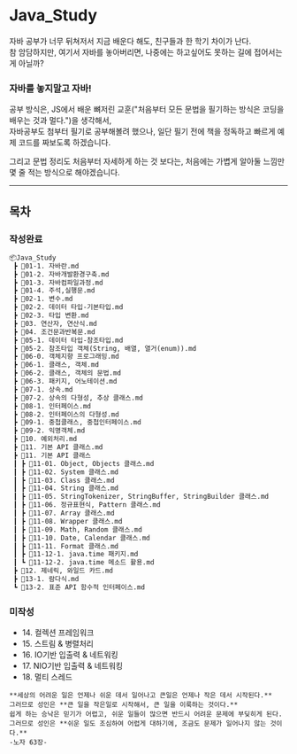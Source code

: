 # Java_Study

자바 공부가 너무 뒤쳐저서 지금 배운다 해도, 친구들과 한 학기 차이가 난다.  
참 암담하지만, 여기서 자바를 놓아버리면, 나중에는 하고싶어도 못하는 길에 접어서는게 아닐까?

### 자바를 놓지말고 자바! 

공부 방식은, JS에서 배운 뼈저린 교훈("처음부터 모든 문법을 필기하는 방식은 코딩을 배우는 것과 멀다.")을 생각해서,  
자바공부도 첨부터 필기로 공부해볼려 했으나, 일단 필기 전에 책을 정독하고 빠르게 예제 코드를 짜보도록 하겠습니다.

그리고 문법 정리도 처음부터 자세하게 하는 것 보다는, 처음에는 가볍게 알아둘 느낌만 몇 줄 적는 방식으로 해야겠습니다.    

---

## 목차

### 작성완료
```markdown
📦Java_Study
 ┣ 📜01-1. 자바란.md
 ┣ 📜01-2. 자바개발환경구축.md
 ┣ 📜01-3. 자바컴파일과정.md
 ┣ 📜01-4. 주석,실행문.md
 ┣ 📜02-1. 변수.md
 ┣ 📜02-2. 데이터 타입-기본타입.md
 ┣ 📜02-3. 타입 변환.md
 ┣ 📜03. 연산자, 연산식.md
 ┣ 📜04. 조건문과반복문.md
 ┣ 📜05-1. 데이터 타입-참조타입.md
 ┣ 📜05-2. 참조타입 객체(String, 배열, 열거(enum)).md
 ┣ 📜06-0. 객체지향 프로그래밍.md
 ┣ 📜06-1. 클래스, 객체.md
 ┣ 📜06-2. 클래스, 객체의 문법.md
 ┣ 📜06-3. 패키지, 어노테이션.md
 ┣ 📜07-1. 상속.md
 ┣ 📜07-2. 상속의 다형성, 추상 클래스.md
 ┣ 📜08-1. 인터페이스.md
 ┣ 📜08-2. 인터페이스의 다형성.md
 ┣ 📜09-1. 중첩클래스, 중첩인터페이스.md
 ┣ 📜09-2. 익명객체.md
 ┣ 📜10. 예외처리.md
 ┣ 📜11. 기본 API 클래스.md
 ┣ 📂11. 기본 API 클래스
 ┃ ┣ 📜11-01. Object, Objects 클래스.md
 ┃ ┣ 📜11-02. System 클래스.md
 ┃ ┣ 📜11-03. Class 클래스.md
 ┃ ┣ 📜11-04. String 클래스.md
 ┃ ┣ 📜11-05. StringTokenizer, StringBuffer, StringBuilder 클래스.md
 ┃ ┣ 📜11-06. 정규표현식, Pattern 클래스.md
 ┃ ┣ 📜11-07. Array 클래스.md
 ┃ ┣ 📜11-08. Wrapper 클래스.md
 ┃ ┣ 📜11-09. Math, Random 클래스.md
 ┃ ┣ 📜11-10. Date, Calendar 클래스.md
 ┃ ┣ 📜11-11. Format 클래스.md
 ┃ ┣ 📜11-12-1. java.time 패키지.md
 ┃ ┗ 📜11-12-2. java.time 메소드 활용.md
 ┣ 📜12. 제네릭, 와일드 카드.md
 ┣ 📜13-1. 람다식.md
 ┗ 📜13-2. 표준 API 함수적 인터페이스.md
```

### 미작성 
- 14\. 컬렉션 프레임워크
- 15\. 스트림 & 병렬처리
- 16\. IO기반 입출력 & 네트워킹
- 17\. NIO기반 입출력 & 네트워킹
- 18\. 멀티 스레드

```
**세상의 어려운 일은 언제나 쉬운 데서 일어나고 큰일은 언제나 작은 데서 시작된다.**  
그러므로 성인은 **큰 일을 작은일로 시작해서, 큰 일을 이룩하는 것이다.**  
쉽게 하는 승낙은 믿기가 어렵고, 쉬운 일들이 많으면 반드시 어려운 문제에 부딪히게 된다.  
그러므로 성인은 **쉬운 일도 조심하여 어렵게 대하기에, 조금도 문제가 일어나지 않는 것이다.**  
-노자 63장-
```